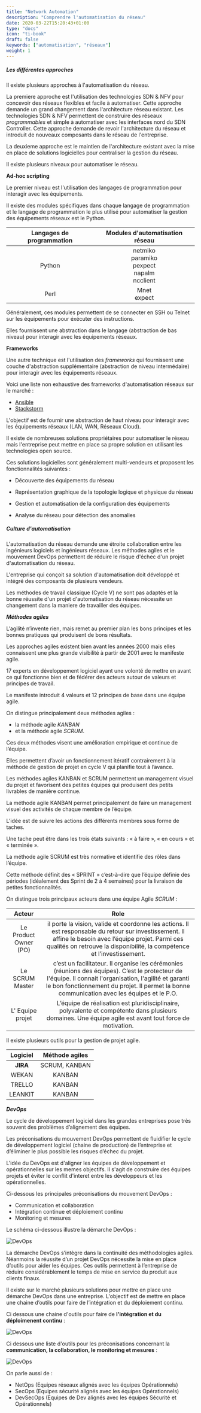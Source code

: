 ```yaml
---
title: "Network Automation"
description: "Comprendre l'automatisation du réseau"
date: 2020-03-22T15:20:43+01:00
type: "docs"
icon: "ti-book"
draft: false
keywords: ["automatisation", "réseaux"]
weight: 1
---
```


##### Les différentes approches 

Il existe plusieurs approches à l'automatisation du réseau.

La premiere approche est l'utilisation des technologies SDN & NFV pour concevoir des réseaux flexibles et facile à automatiser.
Cette approche demande un grand changement dans l'architecture réseau existant.
Les technologies SDN & NFV permettent de construire des réseaux *programmables* et simple à automatiser avec les interfaces nord du SDN Controller. Cette approche demande de revoir l'architecture du réseau et introduit de nouveaux composants dans le réseau de l'entreprise. 

La deuxieme approche est le maintien de l'architecture existant avec la mise en place de solutions logicielles pour centraliser la gestion du réseau.

Il existe plusieurs niveaux pour automatiser le réseau.

**Ad-hoc scripting**

Le premier niveau est l'utilisation des langages de programmation pour interagir avec les équipements. 

Il existe des modules spécifiques dans chaque langage de programmation et le langage de programmation le plus utilisé pour automatiser la gestion des équipements réseaux est le Python.

| Langages de programmation | Modules d'automatisation réseau |
| :-------:| :---------: |
| Python | netmiko <br/> paramiko <br/> pexpect <br/> napalm <br/> ncclient |
| Perl | Mnet <br/> expect |

Généralement, ces modules permettent de se connecter en SSH ou Telnet sur les équipements pour éxécuter des instructions.

Elles fournissent une abstraction dans le langage (abstraction de bas niveau) pour interagir avec les équipements réseaux.

**Frameworks**

Une autre technique est l'utilisation des *frameworks* qui fournissent une couche d'abstraction supplémentaire (abstraction de niveau intermédaire) pour interagir avec les équipements réseaux.

Voici une liste non exhaustive des frameworks d'automatisation réseaux sur le marché  :

- [Ansible](https://docs.ansible.com/)
- [Stackstorm](https://docs.stackstorm.com/)

L'objectif est de fournir une abstraction de haut niveau pour interagir avec les équipements réseaux (LAN, WAN, Réseaux Cloud).

Il existe de nombreuses solutions propriétaires pour automatiser le réseau mais l'entreprise peut mettre en place sa propre solution en utilisant les technologies open source.

Ces solutions logicielles sont généralement multi-vendeurs et proposent les fonctionnalités suivantes :

- Découverte des équipements du réseau

- Représentation graphique de la topologie logique et physique du réseau

- Gestion et automatisation de la configuration des équipements

- Analyse du réseau pour détection des anomalies


##### **Culture d'automatisation**

L'automatisation du réseau demande une étroite collaboration entre les ingénieurs logiciels et ingénieurs réseaux. Les méthodes agiles et le mouvement DevOps permettent de réduire le risque d'échec d'un projet d'automatisation du réseau.

L'entreprise qui conçoit sa solution d'automatisation doit développé et intégré des composants de plusieurs vendeurs.

Les méthodes de travail classique (Cycle V) ne sont pas adaptés et la bonne réussite d'un projet d'automatisation du réseau nécessite un changement dans la maniere de travailler des équipes.

***Méthodes agiles***

L’agilité n’invente rien, mais remet au premier plan les bons principes et les bonnes pratiques qui produisent de bons résultats. 

Les approches agiles existent bien avant les années 2000 mais elles connaissent une plus grande visibilité à partir de 2001 avec le manifeste agile. 

17 experts en développement logiciel ayant une volonté de mettre en avant ce qui fonctionne bien et de fédérer des acteurs autour de valeurs et principes de travail.

Le manifeste introduit 4 valeurs et 12 principes de base dans une équipe agile.

On distingue principalement deux méthodes agiles : 

* la méthode agile *KANBAN*
* et la méthode agile *SCRUM*. 

Ces deux méthodes visent une amélioration empirique et continue de l’équipe. 

Elles permettent d’avoir un fonctionnement itératif contrairement à la méthode de gestion de projet en cycle V qui planifie tout à l’avance. 

Les méthodes agiles KANBAN et SCRUM permettent un management visuel du projet et favorisent des petites équipes qui produisent des petits livrables de manière continue.

La méthode agile KANBAN permet principalement de faire un management visuel des activités de chaque membre de l’équipe. 

L’idée est de suivre les actions des différents membres sous forme de taches. 

Une tache peut être dans les trois états suivants : « à faire », « en cours » et « terminée ».

La méthode agile SCRUM est très normative et identifie des rôles dans l’équipe. 

Cette méthode définit des « SPRINT » c’est-à-dire que l’équipe définie des périodes (idéalement des Sprint de 2 à 4 semaines) pour la livraison de petites fonctionnalités.

On distingue trois principaux acteurs dans une équipe Agile *SCRUM* :

| Acteur| Role |
| :-------:| :---------: |
| Le Product Owner (PO) | il porte la vision, valide et coordonne les actions. Il est responsable du retour sur investissement. Il affine le besoin avec l’équipe projet. Parmi ces qualités on retrouve la disponibilité, la compétence et l’investissement. |
| Le SCRUM Master |  c’est un facilitateur. Il organise les cérémonies (réunions des équipes). C’est le protecteur de l'équipe. Il connait l'organisation, l'agilité et garanti le bon fonctionnement du projet. Il permet la bonne communication avec les équipes et le P.O. |
| L' Equipe projet | L’équipe de réalisation est pluridisciplinaire, polyvalente et compétente dans plusieurs domaines. Une équipe agile est avant tout force de motivation. |


Il existe plusieurs outils pour la gestion de projet agile. 

| Logiciel | Méthode agiles |
| :-------:| :---------: |
| **JIRA** | SCRUM, KANBAN |
| WEKAN | KANBAN |
| TRELLO | KANBAN |
| LEANKIT | KANBAN |


***DevOps***

Le cycle de développement logiciel dans les grandes entreprises pose très souvent des problèmes d’alignement des équipes.

Les préconisations du mouvement DevOps permettent de fluidifier le cycle de développement logiciel (chaine de production) de l’entreprise et d’éliminer le plus possible les risques d’échec du projet.

L'idée du DevOps est d'aligner les équipes de développement et opérationnelles sur les memes objectifs. Il s'agit de construire des équipes projets et éviter le conflit d'interet entre les développeurs et les opérationnelles.

Ci-dessous les principales préconisations du mouvement DevOps :

* Communication et collaboration
* Intégration continue et déploiement continu
* Monitoring et mesures

Le schéma ci-dessous illustre la démarche DevOps :

![DevOps](devops_architecture.png)

La démarche DevOps s’intègre dans la continuité des méthodologies agiles.
Néanmoins la réussite d’un projet DevOps nécessite la mise en place d’outils pour aider les équipes. Ces outils permettent à l’entreprise de réduire considérablement le temps de mise en service du produit aux clients finaux.

Il existe sur le marché plusieurs solutions pour mettre en place une démarche DevOps dans une entreprise. L'objectif est de mettre en place une chaine d’outils pour faire de l’intégration et du déploiement continu.

Ci dessous une chaine d'outils pour faire de **l'intégration et du déploimenent continu** :

![DevOps](devops_tools.png)

Ci dessous une liste d'outils pour les préconisations concernant la **communication, la collaboration, le monitoring et mesures** :

![DevOps](devops_tools_bis.png)

On parle aussi de  :

* NetOps (Equipes réseaux alignés avec les équipes Opérationnels)
* SecOps (Equipes sécurité alignés avec les équipes Opérationnels)
* DevSecOps (Equipes de Dev alignés avec les équipes Sécurité et Opérationnels)
